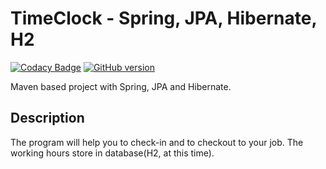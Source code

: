 # TimeClock - Spring, JPA, Hibernate, H2

[![Codacy Badge](https://api.codacy.com/project/badge/Grade/a67ecdc7f6204e69b24b541e08df2bcd)](https://www.codacy.com/app/gaborkolozsy/TimeClock-Spring-JPA-Hibernate-H2DB?utm_source=github.com&utm_medium=referral&utm_content=gaborkolozsy/TimeClock-Spring-JPA-Hibernate-H2DB&utm_campaign=badger)
[![GitHub version](https://badge.fury.io/gh/gaborkolozsy%2FTimeClock-Spring-JPA-Hibernate-H2DB.svg)](https://badge.fury.io/gh/gaborkolozsy%2FTimeClock-Spring-JPA-Hibernate-H2DB)

Maven based project with Spring, JPA and Hibernate.

## Description
<p>The program will help you to check-in and to checkout to your job. The working hours store in database(H2, at this time).
